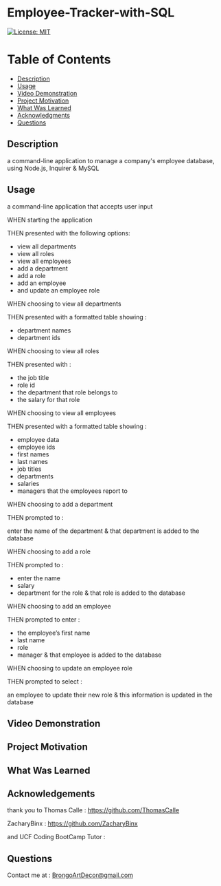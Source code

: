   # Employee-Tracker-with-SQL

  [![License: MIT](https://img.shields.io/badge/License-MIT-yellow.svg)](https://opensource.org/licenses/MIT)
  
  # Table of Contents

  * [Description](#description)
  * [Usage](#usage)
  * [Video Demonstration](#video-demonstration)
  * [Project Motivation](#project-motivation)
  * [What Was Learned](#what-was-learned)
  * [Acknowledgments](#acknowledgments)
  * [Questions](#questions)
  
  ## Description

  a command-line application to manage a company's employee database, using Node.js, Inquirer & MySQL
  
  ## Usage 

  a command-line application that accepts user input

  WHEN starting the application
  
  THEN presented with the following options: 
  - view all departments
  - view all roles
  - view all employees
  - add a department
  - add a role
  - add an employee
  - and update an employee role

  WHEN choosing to view all departments
  
  THEN presented with a formatted table showing :
  - department names
  - department ids

  WHEN choosing to view all roles
  
  THEN presented with :
  - the job title
  - role id
  - the department that role belongs to
  - the salary for that role

  WHEN choosing to view all employees
  
  THEN presented with a formatted table showing :
  - employee data
  - employee ids
  - first names
  - last names
  - job titles
  - departments
  - salaries
  - managers that the employees report to

  WHEN choosing to add a department
  
  THEN prompted to :
  
  enter the name of the department 
  & that department is added to the database

  WHEN choosing to add a role
  
  THEN prompted to :
  - enter the name
  - salary
  - department for the role & that role is added to the database

  WHEN choosing to add an employee
  
  THEN prompted to enter :
  - the employee’s first name
  - last name
  - role
  - manager
  & that employee is added to the database

  WHEN choosing to update an employee role
  
  THEN prompted to select :

  an employee to update their new role 
  & this information is updated in the database

  ## Video Demonstration

  ## Project Motivation

  ## What Was Learned

  ## Acknowledgements
  
  thank you to Thomas Calle : https://github.com/ThomasCalle

  ZacharyBinx : https://github.com/ZacharyBinx

  and UCF Coding BootCamp Tutor : 

  ## Questions
  
  Contact me at : [BrongoArtDecor@gmail.com](mailto:BrongoArtDecor@gmail.com)
